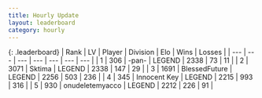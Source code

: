 ```yaml
---
title: Hourly Update
layout: leaderboard
category: hourly
---
```


{: .leaderboard}
| Rank | LV | Player | Division | Elo | Wins | Losses |
| --- | --- | --- | --- | --- | --- | --- |
| <span data-change="1">1</span> | 306 | <span title="ID: 719486">-pan-</span> | LEGEND | <span data-change="6">2338</span> | <span data-change="1">73</span> | <span data-change="0">11</span> |
| <span data-change="-1">2</span> | 3071 | <span title="ID: 353063">Sktima</span> | LEGEND | <span data-change="0">2338</span> | <span data-change="0">147</span> | <span data-change="0">29</span> |
| <span data-change="0">3</span> | 1691 | <span title="ID: 692745">BlessedFuture</span> | LEGEND | <span data-change="15">2256</span> | <span data-change="3">503</span> | <span data-change="0">236</span> |
| <span data-change="10">4</span> | 345 | <span title="ID: 773025">Innocent Key</span> | LEGEND | <span data-change="48">2215</span> | <span data-change="9">993</span> | <span data-change="1">316</span> |
| <span data-change="-1">5</span> | 930 | <span title="ID: 188640">onudeletemyacco</span> | LEGEND | <span data-change="0">2212</span> | <span data-change="0">226</span> | <span data-change="0">91</span> |